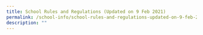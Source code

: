 ```yaml
---
title: School Rules and Regulations (Updated on 9 Feb 2021)
permalink: /school-info/school-rules-and-regulations-updated-on-9-feb-2021/
description: ""
---
```


